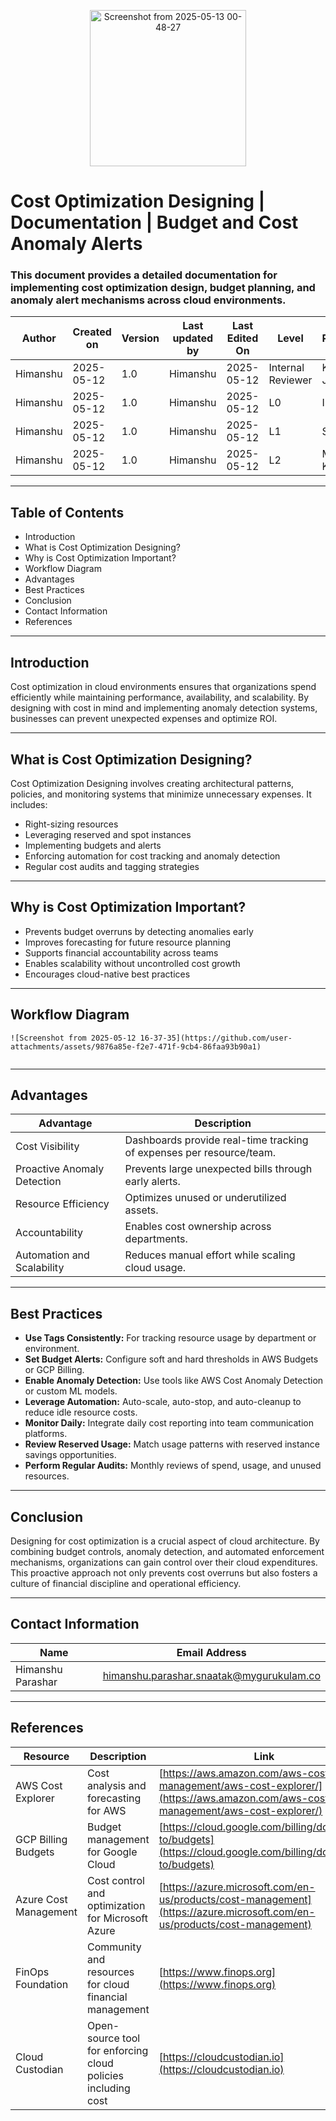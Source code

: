 <p align="center">
  <img src="https://github.com/user-attachments/assets/98dd267b-0cfb-4ca5-a4d5-ec0e6f62d692" alt="Screenshot from 2025-05-13 00-48-27" width="250"/>
</p>


# Cost Optimization Designing | Documentation | Budget and Cost Anomaly Alerts

### This document provides a detailed documentation for implementing cost optimization design, budget planning, and anomaly alert mechanisms across cloud environments.

| **Author** | **Created on** | **Version** | **Last updated by** | **Last Edited On** | **Level**          | **Reviewer**    |
|------------|----------------|-------------|----------------------|---------------------|---------------------|------------------|
| Himanshu   | 2025-05-12     | 1.0         | Himanshu             | 2025-05-12        | Internal Reviewer   | Komal Jaiswal    |
| Himanshu   | 2025-05-12     | 1.0         | Himanshu             | 2025-05-12        | L0                  | Imran            |
| Himanshu   | 2025-05-12     | 1.0         | Himanshu             | 2025-05-12        | L1                  | Shashi           |
| Himanshu   | 2025-05-12     | 1.0         | Himanshu             | 2025-05-12        | L2                  | Mahesh Kumar     |

---

## Table of Contents

- Introduction  
- What is Cost Optimization Designing?  
- Why is Cost Optimization Important?  
- Workflow Diagram  
- Advantages  
- Best Practices  
- Conclusion  
- Contact Information  
- References  

---

## Introduction

Cost optimization in cloud environments ensures that organizations spend efficiently while maintaining performance, availability, and scalability. By designing with cost in mind and implementing anomaly detection systems, businesses can prevent unexpected expenses and optimize ROI.

---

## What is Cost Optimization Designing?

Cost Optimization Designing involves creating architectural patterns, policies, and monitoring systems that minimize unnecessary expenses. It includes:

- Right-sizing resources  
- Leveraging reserved and spot instances  
- Implementing budgets and alerts  
- Enforcing automation for cost tracking and anomaly detection  
- Regular cost audits and tagging strategies  

---

## Why is Cost Optimization Important?

- Prevents budget overruns by detecting anomalies early  
- Improves forecasting for future resource planning  
- Supports financial accountability across teams  
- Enables scalability without uncontrolled cost growth  
- Encourages cloud-native best practices  

---

## Workflow Diagram

```
![Screenshot from 2025-05-12 16-37-35](https://github.com/user-attachments/assets/9876a85e-f2e7-471f-9cb4-86faa93b90a1)


```

---

## Advantages

| **Advantage**               | **Description**                                              |
|----------------------------|--------------------------------------------------------------|
| Cost Visibility             | Dashboards provide real-time tracking of expenses per resource/team. |
| Proactive Anomaly Detection| Prevents large unexpected bills through early alerts.        |
| Resource Efficiency         | Optimizes unused or underutilized assets.                   |
| Accountability              | Enables cost ownership across departments.                  |
| Automation and Scalability  | Reduces manual effort while scaling cloud usage.            |

---

## Best Practices

- **Use Tags Consistently:** For tracking resource usage by department or environment.  
- **Set Budget Alerts:** Configure soft and hard thresholds in AWS Budgets or GCP Billing.  
- **Enable Anomaly Detection:** Use tools like AWS Cost Anomaly Detection or custom ML models.  
- **Leverage Automation:** Auto-scale, auto-stop, and auto-cleanup to reduce idle resource costs.  
- **Monitor Daily:** Integrate daily cost reporting into team communication platforms.  
- **Review Reserved Usage:** Match usage patterns with reserved instance savings opportunities.  
- **Perform Regular Audits:** Monthly reviews of spend, usage, and unused resources.  

---

## Conclusion

Designing for cost optimization is a crucial aspect of cloud architecture. By combining budget controls, anomaly detection, and automated enforcement mechanisms, organizations can gain control over their cloud expenditures. This proactive approach not only prevents cost overruns but also fosters a culture of financial discipline and operational efficiency.

---

## Contact Information
| Name              | Email Address                                   |
|-------------------|--------------------------------------------------|
| Himanshu Parashar | himanshu.parashar.snaatak@mygurukulam.co         |


---

## References

| **Resource**            | **Description**                                            | **Link**                                                                 |
|-------------------------|------------------------------------------------------------|--------------------------------------------------------------------------|
| AWS Cost Explorer       | Cost analysis and forecasting for AWS                      | [https://aws.amazon.com/aws-cost-management/aws-cost-explorer/](https://aws.amazon.com/aws-cost-management/aws-cost-explorer/) |
| GCP Billing Budgets     | Budget management for Google Cloud                         | [https://cloud.google.com/billing/docs/how-to/budgets](https://cloud.google.com/billing/docs/how-to/budgets) |
| Azure Cost Management   | Cost control and optimization for Microsoft Azure          | [https://azure.microsoft.com/en-us/products/cost-management](https://azure.microsoft.com/en-us/products/cost-management) |
| FinOps Foundation       | Community and resources for cloud financial management     | [https://www.finops.org](https://www.finops.org) |
| Cloud Custodian         | Open-source tool for enforcing cloud policies including cost | [https://cloudcustodian.io](https://cloudcustodian.io) |
